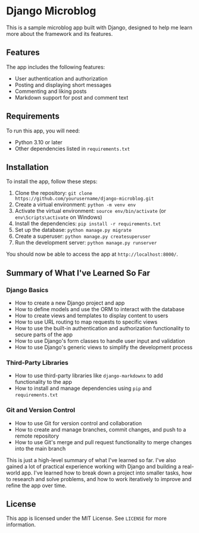 # Django Microblog

This is a sample microblog app built with Django, designed to help me learn more about the framework and its features.

## Features

The app includes the following features:

- User authentication and authorization
- Posting and displaying short messages
- Commenting and liking posts
- Markdown support for post and comment text

## Requirements

To run this app, you will need:

- Python 3.10 or later
- Other dependencies listed in `requirements.txt`

## Installation

To install the app, follow these steps:

1. Clone the repository: `git clone https://github.com/yourusername/django-microblog.git`
2. Create a virtual environment: `python -m venv env`
3. Activate the virtual environment: `source env/bin/activate` (or `env\Scripts\activate` on Windows)
4. Install the dependencies: `pip install -r requirements.txt`
5. Set up the database: `python manage.py migrate`
6. Create a superuser: `python manage.py createsuperuser`
7. Run the development server: `python manage.py runserver`

You should now be able to access the app at `http://localhost:8000/`.

## Summary of What I've Learned So Far

### Django Basics

- How to create a new Django project and app
- How to define models and use the ORM to interact with the database
- How to create views and templates to display content to users
- How to use URL routing to map requests to specific views
- How to use the built-in authentication and authorization functionality to secure parts of the app
- How to use Django's form classes to handle user input and validation
- How to use Django's generic views to simplify the development process

### Third-Party Libraries

- How to use third-party libraries like `django-markdownx` to add functionality to the app
- How to install and manage dependencies using `pip` and `requirements.txt`

### Git and Version Control

- How to use Git for version control and collaboration
- How to create and manage branches, commit changes, and push to a remote repository
- How to use Git's merge and pull request functionality to merge changes into the main branch

This is just a high-level summary of what I've learned so far. I've also gained a lot of practical experience working with Django and building a real-world app. I've learned how to break down a project into smaller tasks, how to research and solve problems, and how to work iteratively to improve and refine the app over time.


## License

This app is licensed under the MIT License. See `LICENSE` for more information.
